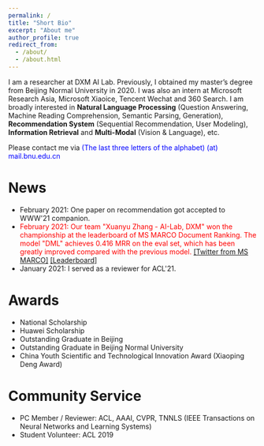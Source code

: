 ```yaml
---
permalink: /
title: "Short Bio"
excerpt: "About me"
author_profile: true
redirect_from: 
  - /about/
  - /about.html
---
```


I am a researcher at DXM AI Lab. Previously, I obtained my master’s degree from Beijing Normal University in 2020. I was also an intern at Microsoft Research Asia, Microsoft Xiaoice, Tencent Wechat and 360 Search. I am broadly interested in **Natural Language Processing** (Question Answering, Machine Reading Comprehension, Semantic Parsing, Generation), **Recommendation System** (Sequential Recommendation, User Modeling), **Information Retrieval** and **Multi-Modal** (Vision & Language), etc. 

Please contact me via <font color="blue">(The last three letters of the alphabet) (at) mail.bnu.edu.cn</font>

News
======
- February 2021: One paper on recommendation got accepted to WWW'21 companion.
- <font color="red">February 2021: Our team "Xuanyu Zhang - AI-Lab, DXM" won the championship at the leaderboard of MS MARCO Document Ranking. The model "DML" achieves 0.416 MRR on the eval set, which has been greatly improved compared with the previous model.</font> [\[Twitter from MS MARCO\]](https://twitter.com/MSMarcoAI/status/1359965315875155976) [\[Leaderboard\]](https://microsoft.github.io/msmarco/#docranking)
- January 2021: I served as a reviewer for ACL'21.

Awards
======
- National Scholarship
- Huawei Scholarship
- Outstanding Graduate in Beijing
- Outstanding Graduate in Beijing Normal University 
- China Youth Scientific and Technological Innovation Award (Xiaoping Deng Award)

Community Service
======
- PC Member / Reviewer: ACL, AAAI, CVPR, TNNLS (IEEE Transactions on Neural Networks and Learning Systems)
- Student Volunteer: ACL 2019
